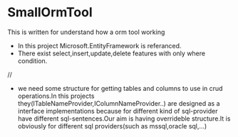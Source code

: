# SmallOrmTool
This is written for understand how a orm tool working

* In this project Microsoft.EntityFramework is referanced.
* There exist select,insert,update,delete features with only where condition.

//
* we need some structure for getting tables and columns to use in crud operations.In this projects they(ITableNameProvider,IColumnNameProvider..)
  are designed as a interface implementations because for different kind of sql-provider have different sql-sentences.Our aim is having overrideble 
  structure.It is obviously for different sql providers(such as mssql,oracle sql,...)
